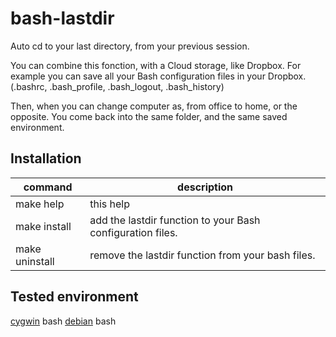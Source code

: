 # bash-lastdir
Auto cd to your last directory, from your previous session.

You can combine this fonction, with a Cloud storage, like Dropbox.
For example you can save all your Bash configuration files in your Dropbox.
(.bashrc, .bash_profile, .bash_logout, .bash_history)

Then, when you can change computer as, from office to home, or the opposite.
You come back into the same folder, and the same saved environment.


## Installation

| command        | description                              |
| -------------- | ---------------------------------------- |
| make help      | this help                                |
| make install   | add the lastdir function to your Bash configuration files. |
| make uninstall | remove the lastdir function from your bash files. |

## Tested environment
[cygwin](https://www.cygwin.com) bash
[debian](https://www.debian.org) bash

